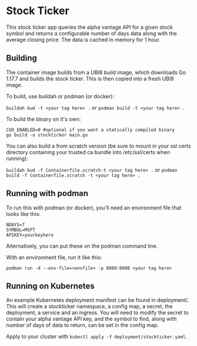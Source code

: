 # Stock Ticker

This stock ticker app queries the alpha vantage API for a given stock symbol and returns a configurable number of days data along with the average closing price. The data is cached in memory for 1 hour.

## Building

The container image builds from a UBI8 build image, which downloads Go 1.17.7 and builds the stock ticker. This is then copied into a fresh UBI8 image.

To build, use buildah or podman (or docker):

`buildah bud -t <your tag here> .` or `podman build -t <your tag here> .`

To build the binary on it's own:

```
CGO_ENABLED=0 #optional if you want a statically compiled binary
go build -o stockticker main.go
```

You can also build a from scratch version (be sure to mount in your ssl certs directory containing your trusted ca bundle into /etc/ssl/certs when running):

`buildah bud -f Containerfile.scratch-t <your tag here> .` or `podman build -f Containerfile.scratch -t <your tag here> .`

## Running with podman

To run this with podman (or docker), you'll need an environment file that looks like this:
```
NDAYS=7
SYMBOL=MSFT
APIKEY=yourkeyhere
```
Alternatively, you can put these on the podman command line.

With an environment file, run it like this:

`podman run -d --env-file=<envfile> -p 8080:8080 <your tag here>`

## Running on Kubernetes

An example Kubernetes deployment manifest can be found in deployment/. This will create a stockticker namespace, a config map, a secret, the deployment, a service and an ingress. You will need to modify the secret to contain your alpha vantage API key, and the symbol to find, along with number of days of data to return, can be set in the config map.

Apply to your cluster with `kubectl apply -f deployment/stockticker.yaml`.
